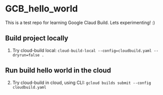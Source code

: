 # GCB_hello_world
This is a test repo for learning Google Claud Build. Lets experimenting! :)

## Build project locally
1. Try cloud-build local: `cloud-build-local --config=cloudbuild.yaml --dryrun=false .`

## Run build hello world in the cloud
2. Try cloud-build in cloud, using CLI: `gcloud builds submit --config cloudbuild.yaml`

